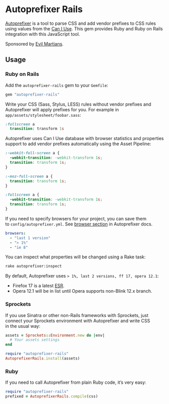 ﻿# Autoprefixer Rails

[Autoprefixer](https://github.com/ai/autoprefixer) is a tool
to parse CSS and add vendor prefixes to CSS rules using values
from the [Can I Use](http://caniuse.com/). This gem provides
Ruby and Ruby on Rails integration with this JavaScript tool.

Sponsored by [Evil Martians](http://evilmartians.com/).

## Usage

### Ruby on Rails

Add the `autoprefixer-rails` gem to your `Gemfile`:

```ruby
gem "autoprefixer-rails"
```

Write your CSS (Sass, Stylus, LESS) rules without vendor prefixes
and Autoprefixer will apply prefixes for you.
For example in `app/assets/stylesheet/foobar.sass`:

```sass
:fullscreen a
  transition: transform 1s
```

Autoprefixer uses Can I Use database with browser statistics and properties
support to add vendor prefixes automatically using the Asset Pipeline:

```css
:-webkit-full-screen a {
  -webkit-transition: -webkit-transform 1s;
  transition: transform 1s;
}

:-moz-full-screen a {
  transition: transform 1s;
}

:fullscreen a {
  -webkit-transition: -webkit-transform 1s;
  transition: transform 1s;
}
```

If you need to specify browsers for your project, you can save them
to `config/autoprefixer.yml`. See [browser section] in Autoprefixer docs.

```yaml
browsers:
  - "last 1 version"
  - "> 1%"
  - "ie 8"
```

You can inspect what properties will be changed using a Rake task:

```sh
rake autoprefixer:inspect
```

By default, Autoprefixer uses `> 1%, last 2 versions, ff 17, opera 12.1`:
* Firefox 17 is a latest [ESR].
* Opera 12.1 will be in list until Opera supports non-Blink 12.x branch.

[browser section]: https://github.com/ai/autoprefixer#browsers
[ESR]: http://www.mozilla.org/en/firefox/organizations/faq/

### Sprockets

If you use Sinatra or other non-Rails frameworks with Sprockets,
just connect your Sprockets environment with Autoprefixer and write CSS
in the usual way:

```ruby
assets = Sprockets::Environment.new do |env|
  # Your assets settings
end

require "autoprefixer-rails"
AutoprefixerRails.install(assets)
```

### Ruby

If you need to call Autoprefixer from plain Ruby code, it’s very easy:

```ruby
require "autoprefixer-rails"
prefixed = AutoprefixerRails.compile(css)
```
